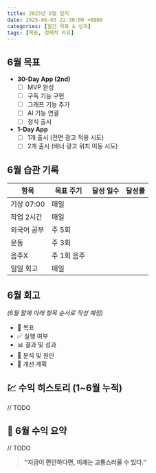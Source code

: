 ```yaml
---
title: 2025년 6월 일지
date: 2025-06-03 22:30:00 +0800
categories: [월간 목표 & 성과]
tags: [목표, 경제적 자유]
---
```


## 6월 목표
- **30-Day App (2nd)**
  - [ ] MVP 완성
  - [ ] 구독 기능 구현
  - [ ] 그래프 기능 추가
  - [ ] AI 기능 연결
  - [ ] 정식 출시

- **1-Day App**
  - [ ] 1개 출시 (전면 광고 적용 시도)
  - [ ] 2개 출시 (배너 광고 위치 이동 시도)

## 6월 습관 기록
| 항목       | 목표 주기 | 달성 일수 | 달성률 |
|------------|------------|------------|---------|
| 기상 07:00 | 매일       |            |         |
| 작업 2시간 | 매일       |            |         |
| 외국어 공부 | 주 5회       |            |         |
| 운동      | 주 3회     |            |         |
| 음주X     | 주 1회 음주  |            |         |
| 일일 회고  | 매일       |            |         |

## 6월 회고
_(6월 말에 아래 항목 순서로 작성 예정)_
- 🎯 목표
- ✅ 실행 여부
- 📊 결과 및 성과
- 🧠 분석 및 원인
- 🔁 개선 계획

## 💹 수익 히스토리 (1~6월 누적)
// TODO

## 📌 6월 수익 요약
// TODO


> **“지금이 편안하다면, 미래는 고통스러울 수 있다.”**
